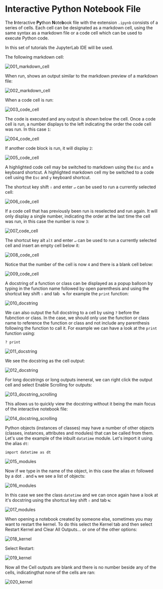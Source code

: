 # Interactive Python Notebook File

The **I**nteractive **Py**thon **N**ote**b**ook file with the extension ```.ipynb``` consists of a series of cells. Each cell can be designated as a markdown cell, using the same syntax as a markdown file or a code cell which can be used to execute Python code.

In this set of tutorials the JupyterLab IDE will be used.

The following markdown cell:

![001_markdown_cell](./images/001_markdown_cell.PNG)

When run, shows an output similar to the markdown preview of a markdown file:

![002_markdown_cell](./images/002_markdown_cell.PNG)

When a code cell is run:

![003_code_cell](./images/003_code_cell.PNG)

The code is executed and any output is shown below the cell. Once a code cell is run, a number displays to the left indicating the order the code cell was run. In this case ```1```:

![004_code_cell](./images/004_code_cell.PNG)

If another code block is run, it will display ```2```:

![005_code_cell](./images/005_code_cell.PNG)

A highlighted code cell may be switched to markdown using the ```Esc``` and ```m``` keyboard shortcut. A highlighted markdown cell my be switched to a code cell using the ```Esc``` and ```y``` keyboard shortcut.

The shortcut key shift ```⇧``` and enter ```↵``` can be used to run a currently selected cell:

![006_code_cell](./images/006_code_cell.PNG)

If a code cell that has previously been run is reselected and run again. It will only display a single number, indicating the order at the last time the cell was run, in this case the number is now ```3```: 

![007_code_cell](./images/007_code_cell.PNG)

The shortcut key alt ```alt``` and enter ```↵``` can be used to run a currently selected cell and insert an empty cell below it:

![008_code_cell](./images/008_code_cell.PNG)

Notice that the number of the cell is now ```4``` and there is a blank cell below:

![009_code_cell](./images/009_code_cell.PNG)

A docstring of a function or class can be displayed as a popup balloon by typing in the function name followed by open parenthesis and using the shortcut key shift ```⇧``` and tab ``` ↹``` for example the ```print``` function:

![010_docstring](./images/010_docstring.PNG)

We can also output the full docstring to a cell by using ```?``` before the fubnction or class. In the case, we should only use the function or class name to reference the function or class and not include any parenthesis following the function to call it. For example we can have a look at the ```print``` function using:

```
? print
```

![011_docstring](./images/011_docstring.PNG)

We see the docstring as the cell output:

![012_docstring](./images/012_docstring.PNG)

For long docstrings or long outputs ineneral, we can right click the output cell and select Enable Scrolling for outputs:

![013_docstring_scrolling](./images/013_docstring_scrolling.PNG)

This allows us to quickly view the docstring without it being the main focus of the interactive notebook file:

![014_docstring_scrolling](./images/014_docstring_scrolling.PNG)

Python objects (instances of classes) may have a number of other objects (classes, instances, attributes and modules) that can be called from them. Let's use the example of the inbuilt ```datatime``` module. Let's import it using the alias ```dt```:

```
import datetime as dt
```

![015_modules](./images/015_modules.PNG)

Now if we type in the name of the object, in this case the alias ```dt``` followed by a dot ```.``` and ```↹``` we see a list of objects:

![016_modules](./images/016_modules.PNG)

In this case we see the class ```datetime``` and we can once again have a look at it's docstring using the shortcut key shift ```⇧``` and tab ```↹```:

![017_modules](./images/017_modules.PNG)

When opening a notebook created by someone else, sometimes you may want to restart the kernel. To do this select the Kernel tab and then select Restart Kernel and Clear All Outputs... or one of the other options:

![018_kernel](./images/018_kernel.PNG)

Select Restart:

![019_kernel](./images/019_kernel.PNG)

Now all the Cell outputs are blank and there is no number beside any of the cells, indicatingthat none of the cells are ran:

![020_kernel](./images/020_kernel.PNG)
